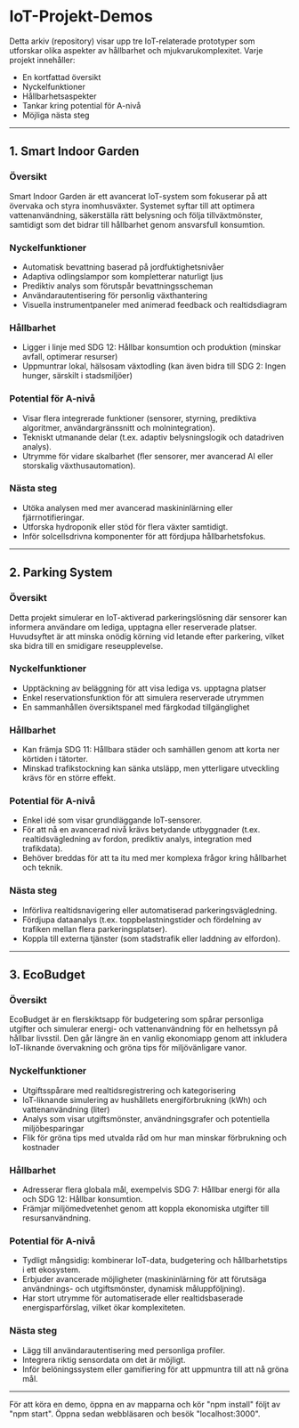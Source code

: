 # IoT-Projekt-Demos

Detta arkiv (repository) visar upp tre IoT-relaterade prototyper som utforskar olika aspekter av hållbarhet och mjukvarukomplexitet. Varje projekt innehåller:

- En kortfattad översikt  
- Nyckelfunktioner  
- Hållbarhetsaspekter  
- Tankar kring potential för A-nivå  
- Möjliga nästa steg  

---

## 1. Smart Indoor Garden

### Översikt
Smart Indoor Garden är ett avancerat IoT-system som fokuserar på att övervaka och styra inomhusväxter. Systemet syftar till att optimera vattenanvändning, säkerställa rätt belysning och följa tillväxtmönster, samtidigt som det bidrar till hållbarhet genom ansvarsfull konsumtion.

### Nyckelfunktioner
- Automatisk bevattning baserad på jordfuktighetsnivåer  
- Adaptiva odlingslampor som kompletterar naturligt ljus  
- Prediktiv analys som förutspår bevattningsscheman  
- Användarautentisering för personlig växthantering  
- Visuella instrumentpaneler med animerad feedback och realtidsdiagram  

### Hållbarhet
- Ligger i linje med SDG 12: Hållbar konsumtion och produktion (minskar avfall, optimerar resurser)  
- Uppmuntrar lokal, hälsosam växtodling (kan även bidra till SDG 2: Ingen hunger, särskilt i stadsmiljöer)

### Potential för A-nivå
- Visar flera integrerade funktioner (sensorer, styrning, prediktiva algoritmer, användargränssnitt och molnintegration).  
- Tekniskt utmanande delar (t.ex. adaptiv belysningslogik och datadriven analys).  
- Utrymme för vidare skalbarhet (fler sensorer, mer avancerad AI eller storskalig växthusautomation).

### Nästa steg
- Utöka analysen med mer avancerad maskininlärning eller fjärrnotifieringar.  
- Utforska hydroponik eller stöd för flera växter samtidigt.  
- Inför solcellsdrivna komponenter för att fördjupa hållbarhetsfokus.

---

## 2. Parking System

### Översikt
Detta projekt simulerar en IoT-aktiverad parkeringslösning där sensorer kan informera användare om lediga, upptagna eller reserverade platser. Huvudsyftet är att minska onödig körning vid letande efter parkering, vilket ska bidra till en smidigare reseupplevelse.

### Nyckelfunktioner
- Upptäckning av beläggning för att visa lediga vs. upptagna platser  
- Enkel reservationsfunktion för att simulera reserverade utrymmen  
- En sammanhållen översiktspanel med färgkodad tillgänglighet  

### Hållbarhet
- Kan främja SDG 11: Hållbara städer och samhällen genom att korta ner körtiden i tätorter.  
- Minskad trafikstockning kan sänka utsläpp, men ytterligare utveckling krävs för en större effekt.

### Potential för A-nivå
- Enkel idé som visar grundläggande IoT-sensorer.  
- För att nå en avancerad nivå krävs betydande utbyggnader (t.ex. realtidsvägledning av fordon, prediktiv analys, integration med trafikdata).  
- Behöver breddas för att ta itu med mer komplexa frågor kring hållbarhet och teknik.

### Nästa steg
- Införliva realtidsnavigering eller automatiserad parkeringsvägledning.  
- Fördjupa dataanalys (t.ex. toppbelastningstider och fördelning av trafiken mellan flera parkeringsplatser).  
- Koppla till externa tjänster (som stadstrafik eller laddning av elfordon).

---

## 3. EcoBudget

### Översikt
EcoBudget är en flerskiktsapp för budgetering som spårar personliga utgifter och simulerar energi- och vattenanvändning för en helhetssyn på hållbar livsstil. Den går längre än en vanlig ekonomiapp genom att inkludera IoT-liknande övervakning och gröna tips för miljövänligare vanor.

### Nyckelfunktioner
- Utgiftsspårare med realtidsregistrering och kategorisering  
- IoT-liknande simulering av hushållets energiförbrukning (kWh) och vattenanvändning (liter)  
- Analys som visar utgiftsmönster, användningsgrafer och potentiella miljöbesparingar  
- Flik för gröna tips med utvalda råd om hur man minskar förbrukning och kostnader  

### Hållbarhet
- Adresserar flera globala mål, exempelvis SDG 7: Hållbar energi för alla och SDG 12: Hållbar konsumtion.  
- Främjar miljömedvetenhet genom att koppla ekonomiska utgifter till resursanvändning.

### Potential för A-nivå
- Tydligt mångsidig: kombinerar IoT-data, budgetering och hållbarhetstips i ett ekosystem.  
- Erbjuder avancerade möjligheter (maskininlärning för att förutsäga användnings- och utgiftsmönster, dynamisk måluppföljning).  
- Har stort utrymme för automatiserade eller realtidsbaserade energisparförslag, vilket ökar komplexiteten.

### Nästa steg
- Lägg till användarautentisering med personliga profiler.  
- Integrera riktig sensordata om det är möjligt.  
- Inför belöningssystem eller gamifiering för att uppmuntra till att nå gröna mål.

---

För att köra en demo, öppna en av mapparna och kör "npm install" följt av "npm start". Öppna sedan webbläsaren och besök "localhost:3000".

